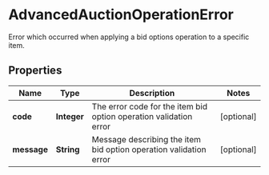 

# AdvancedAuctionOperationError

Error which occurred when applying a bid options operation to a specific item.

## Properties

| Name | Type | Description | Notes |
|------------ | ------------- | ------------- | -------------|
|**code** | **Integer** | The error code for the item bid option operation validation error |  [optional] |
|**message** | **String** | Message describing the item bid option operation validation error |  [optional] |



